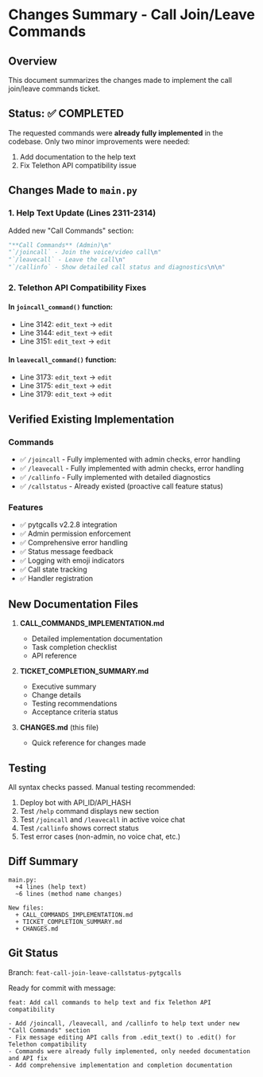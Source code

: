 # Changes Summary - Call Join/Leave Commands

## Overview
This document summarizes the changes made to implement the call join/leave commands ticket.

## Status: ✅ COMPLETED

The requested commands were **already fully implemented** in the codebase. Only two minor improvements were needed:
1. Add documentation to the help text
2. Fix Telethon API compatibility issue

## Changes Made to `main.py`

### 1. Help Text Update (Lines 2311-2314)
Added new "Call Commands" section:
```python
"**Call Commands** (Admin)\n"
"`/joincall` - Join the voice/video call\n"
"`/leavecall` - Leave the call\n"
"`/callinfo` - Show detailed call status and diagnostics\n\n"
```

### 2. Telethon API Compatibility Fixes

#### In `joincall_command()` function:
- Line 3142: `edit_text` → `edit`
- Line 3144: `edit_text` → `edit`
- Line 3151: `edit_text` → `edit`

#### In `leavecall_command()` function:
- Line 3173: `edit_text` → `edit`
- Line 3175: `edit_text` → `edit`
- Line 3179: `edit_text` → `edit`

## Verified Existing Implementation

### Commands
- ✅ `/joincall` - Fully implemented with admin checks, error handling
- ✅ `/leavecall` - Fully implemented with admin checks, error handling
- ✅ `/callinfo` - Fully implemented with detailed diagnostics
- ✅ `/callstatus` - Already existed (proactive call feature status)

### Features
- ✅ pytgcalls v2.2.8 integration
- ✅ Admin permission enforcement
- ✅ Comprehensive error handling
- ✅ Status message feedback
- ✅ Logging with emoji indicators
- ✅ Call state tracking
- ✅ Handler registration

## New Documentation Files

1. **CALL_COMMANDS_IMPLEMENTATION.md**
   - Detailed implementation documentation
   - Task completion checklist
   - API reference

2. **TICKET_COMPLETION_SUMMARY.md**
   - Executive summary
   - Change details
   - Testing recommendations
   - Acceptance criteria status

3. **CHANGES.md** (this file)
   - Quick reference for changes made

## Testing
All syntax checks passed. Manual testing recommended:
1. Deploy bot with API_ID/API_HASH
2. Test `/help` command displays new section
3. Test `/joincall` and `/leavecall` in active voice chat
4. Test `/callinfo` shows correct status
5. Test error cases (non-admin, no voice chat, etc.)

## Diff Summary
```
main.py:
  +4 lines (help text)
  ~6 lines (method name changes)
  
New files:
  + CALL_COMMANDS_IMPLEMENTATION.md
  + TICKET_COMPLETION_SUMMARY.md
  + CHANGES.md
```

## Git Status
Branch: `feat-call-join-leave-callstatus-pytgcalls`

Ready for commit with message:
```
feat: Add call commands to help text and fix Telethon API compatibility

- Add /joincall, /leavecall, and /callinfo to help text under new "Call Commands" section
- Fix message editing API calls from .edit_text() to .edit() for Telethon compatibility
- Commands were already fully implemented, only needed documentation and API fix
- Add comprehensive implementation and completion documentation
```
